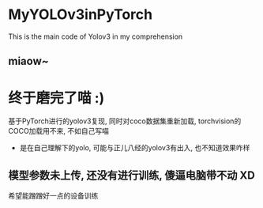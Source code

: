# MyYOLOv3inPyTorch
This is the main code of Yolov3 in my comprehension

miaow~
---

# 终于磨完了喵  :)
  基于PyTorch进行的yolov3复现, 同时对coco数据集重新加载, torchvision的COCO加载用不来, 不如自己写喵
 * 是在自己理解下的yolo, 可能与正儿八经的yolov3有出入, 也不知道效果咋样

## 模型参数未上传, 还没有进行训练, 傻逼电脑带不动 XD
希望能蹭蹭好一点的设备训练
